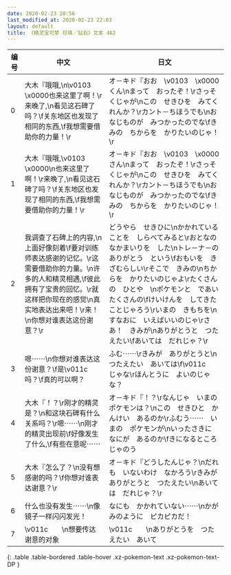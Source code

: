 ```yaml
---
date: 2020-02-23 20:56
last_modified_at: 2020-02-23 22:03
layout: default
title: 《精灵宝可梦 珍珠／钻石》文本 462
---
```

| 编号 | 中文 | 日文 |
| ---- | ---- | ---- |
| 0 | 大木『哦哦,\n\v0103　\x0000也来这里了啊！\r来晚了,\n看见这石碑了吗？\f关东地区也发现了相同的东西,\f我想需要借助你的力量！\r | オ－キド『おお　\v0103　\x0000くん\nまって　おったぞ！\rさっそくじゃが\nこの　せきひを　みてくれんか？\rカント－ちほうでも\nおなじものが　みつかったのでな\fきみの　ちからを　かりたいのじゃ！\r |
| 1 | 大木『哦哦,\v0103　\x0000\n也来这里了啊！\r来晚了,\n看见这石碑了吗？\f关东地区也发现了相同的东西,\f我想需要借助你的力量！\r | オ－キド『おお　\v0103　\x0000さん\nまって　おったぞ！\rさっそくじゃが\nこの　せきひを　みてくれんか？\rカント－ちほうでも\nおなじものが　みつかったのでな\fきみの　ちからを　かりたいのじゃ！\r |
| 2 | 我调查了石碑上的内容,\n上面好像刻着\f要对训练师表达感谢的记忆。\r这需要借助你的力量。\n许多的人和精灵相遇,\f彼此拥有了宝贵的回忆。\r就这样把你现在的感觉\n真实地表达出来吧！\r来！\n你想对谁表达这份谢意？\r | どうやら　せきひに\nかかれていることを　しらべてみると\rおとなの　なかまいりを　した\nトレ－ナ－の　ありがとう　という\fおもいを　きざむらしい\rそこで　きみの\nちからを　かりたいのじゃよ\rたくさんの　ひとや　\nポケモンと　であい　たくさんの\fけいけんを　してきたことじゃろう\rいまの　きもちを\nすなおに　いえばいいのじゃ\rさあ！　きみが\nありがとうと　つたえたい\fあいては　だれじゃ？\r |
| 3 | 嗯⋯⋯\n你想对谁表达这份谢意？\f是\v011c　　吗？\f真的可以啊？ | ふむ⋯⋯\rきみが　ありがとうと\nつたえたい　あいては\f\v011c　　　じゃな\rほんとうに　よいのじゃな？ |
| 4 | 大木『！？\r刚才的精灵是？\n和这块石碑有什么关系吗？\r嗯⋯⋯\n刚才的精灵出现前\f好像发生了什么,\f有些在意呢⋯⋯ | オ－キド『！？\rなんじゃ　いまの　ポケモンは？\nこの　せきひと　かんけい　あるのか\rふむう⋯⋯　いまの　ポケモンが\nいったさきに　なにが　あるのか\fきになるところ　じゃのう |
| 5 | 大木『怎么了？\n没有想感谢的吗？\f你想对谁表达谢意？\r | オ－キド『どうしたんじゃ？\nだれも　いないわけ　なかろう\rきみが　ありがとうと　つたえたい\nあいては　だれじゃ？\r |
| 6 | 什么也没有发生⋯⋯\n像镜子一样闪闪发光！ | なにも　かかれていない⋯⋯\nかがみのように　ピカピカだ！ |
| 7 | \v011c　　\n想要传达谢意的对象 | \v011c　　\nありがとうを　つたえたい　あいて |
{: .table .table-bordered .table-hover .xz-pokemon-text .xz-pokemon-text-DP }